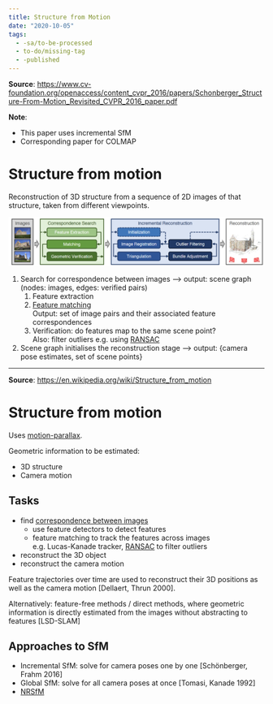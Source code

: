 ```yaml
---
title: Structure from Motion
date: "2020-10-05"
tags:
  - -sa/to-be-processed
  - to-do/missing-tag
  - -published
---
```


**Source**: https://www.cv-foundation.org/openaccess/content_cvpr_2016/papers/Schonberger_Structure-From-Motion_Revisited_CVPR_2016_paper.pdf

**Note**:
* This paper uses incremental SfM
* Corresponding paper for COLMAP

# Structure from motion
Reconstruction of 3D structure from a sequence of 2D images of that structure, taken from different viewpoints.

![](_img/sfm-pipeline.png)
1. Search for correspondence between images --> output: scene graph (nodes: images, edges: verified pairs)
	1. Feature extraction
	2. [Feature matching](studienarbeit/feature-matching.md)  
		Output: set of image pairs and their associated feature correspondences
	3. Verification: do features map to the same scene point?  
		Also: filter outliers e.g. using [RANSAC](SLAM/ransac.md)
2. Scene graph initialises the reconstruction stage --> output: {camera pose estimates, set of scene points}


---

**Source**: https://en.wikipedia.org/wiki/Structure_from_motion

# Structure from motion

Uses [motion-parallax](definitions/motion-parallax.md).

Geometric information to be estimated:
* 3D structure
* Camera motion

## Tasks
* find [correspondence between images](studienarbeit/feature-matching.md)
	* use feature detectors to detect features
	* feature matching to track the features across images  
		e.g. Lucas-Kanade tracker, [RANSAC](SLAM/ransac.md) to filter outliers
* reconstruct the 3D object
* reconstruct the camera motion

Feature trajectories over time are used to reconstruct their 3D positions as well as the camera motion [Dellaert, Thrun 2000].

Alternatively: feature-free methods / direct methods, where geometric information is directly estimated from the images without abstracting to features [LSD-SLAM]


## Approaches to SfM
* Incremental SfM: solve for camera poses one by one [Schönberger, Frahm 2016]
* Global SfM: solve for all camera poses at once [Tomasi, Kanade 1992]
* [NRSfM](studienarbeit/nrsfm.md)